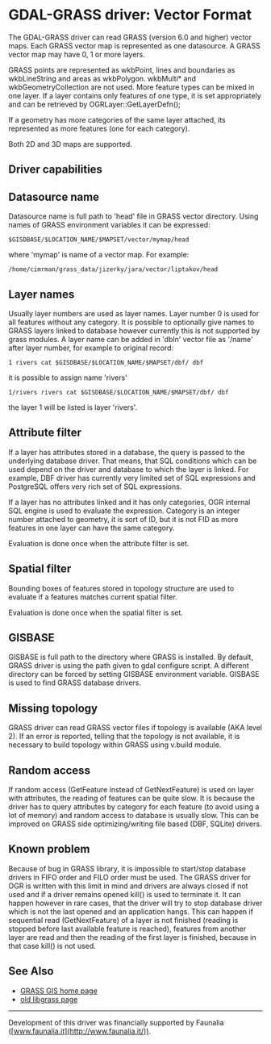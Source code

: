 # GDAL-GRASS driver: Vector Format

The GDAL-GRASS driver can read GRASS (version 6.0 and higher) vector maps. Each
GRASS vector map is represented as one datasource. A GRASS vector map
may have 0, 1 or more layers.

GRASS points are represented as wkbPoint, lines and boundaries as
wkbLineString and areas as wkbPolygon. wkbMulti\* and
wkbGeometryCollection are not used. More feature types can be mixed in
one layer. If a layer contains only features of one type, it is set
appropriately and can be retrieved by OGRLayer::GetLayerDefn();

If a geometry has more categories of the same layer attached, its
represented as more features (one for each category).

Both 2D and 3D maps are supported.

## Driver capabilities

## Datasource name

Datasource name is full path to 'head' file in GRASS vector directory.
Using names of GRASS environment variables it can be expressed:

    $GISDBASE/$LOCATION_NAME/$MAPSET/vector/mymap/head

where 'mymap' is name of a vector map. For example:

    /home/cimrman/grass_data/jizerky/jara/vector/liptakov/head

## Layer names

Usually layer numbers are used as layer names. Layer number 0 is used
for all features without any category. It is possible to optionally give
names to GRASS layers linked to database however currently this is not
supported by grass modules. A layer name can be added in 'dbln' vector
file as '/name' after layer number, for example to original record:

    1 rivers cat $GISDBASE/$LOCATION_NAME/$MAPSET/dbf/ dbf

it is possible to assign name 'rivers'

    1/rivers rivers cat $GISDBASE/$LOCATION_NAME/$MAPSET/dbf/ dbf

the layer 1 will be listed is layer 'rivers'.

## Attribute filter

If a layer has attributes stored in a database, the query is passed to
the underlying database driver. That means, that SQL conditions which
can be used depend on the driver and database to which the layer is
linked. For example, DBF driver has currently very limited set of SQL
expressions and PostgreSQL offers very rich set of SQL expressions.

If a layer has no attributes linked and it has only categories, OGR
internal SQL engine is used to evaluate the expression. Category is an
integer number attached to geometry, it is sort of ID, but it is not FID
as more features in one layer can have the same category.

Evaluation is done once when the attribute filter is set.

## Spatial filter

Bounding boxes of features stored in topology structure are used to
evaluate if a features matches current spatial filter.

Evaluation is done once when the spatial filter is set.

## GISBASE

GISBASE is full path to the directory where GRASS is installed. By
default, GRASS driver is using the path given to gdal configure script.
A different directory can be forced by setting GISBASE environment
variable. GISBASE is used to find GRASS database drivers.

## Missing topology

GRASS driver can read GRASS vector files if topology is available (AKA
level 2). If an error is reported, telling that the topology is not
available, it is necessary to build topology within GRASS using v.build
module.

## Random access

If random access (GetFeature instead of GetNextFeature) is used on layer
with attributes, the reading of features can be quite slow. It is
because the driver has to query attributes by category for each feature
(to avoid using a lot of memory) and random access to database is
usually slow. This can be improved on GRASS side optimizing/writing file
based (DBF, SQLite) drivers.

## Known problem

Because of bug in GRASS library, it is impossible to start/stop database
drivers in FIFO order and FILO order must be used. The GRASS driver for
OGR is written with this limit in mind and drivers are always closed if
not used and if a driver remains opened kill() is used to terminate it.
It can happen however in rare cases, that the driver will try to stop
database driver which is not the last opened and an application hangs.
This can happen if sequential read (GetNextFeature) of a layer is not
finished (reading is stopped before last available feature is reached),
features from another layer are read and then the reading of the first
layer is finished, because in that case kill() is not used.

## See Also

  - [GRASS GIS home page](https://grass.osgeo.org)
  - [old libgrass page](https://web.archive.org/web/20130730111701/http://home.gdal.org/projects/grass/)

-----

Development of this driver was financially supported by Faunalia
([www.faunalia.it](http://www.faunalia.it/)).
